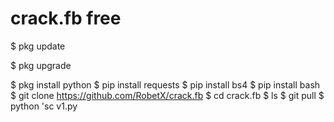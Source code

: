 # crack.fb free

$ pkg update


$ pkg upgrade


$ pkg install python
$ pip install requests
$ pip install bs4
$ pip install bash
$ git clone https://github.com/RobetX/crack.fb
$ cd crack.fb
$ ls
$ git pull
$ python 'sc v1.py
